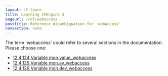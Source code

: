 ```yaml
---
layout: cf-learn
title: Learning CFEngine 3
pageurl: /ref/webaccess
posttitle: Reference disambiguation for 'webaccess'
navsection: none
---
```


The term 'webaccess' could refer to several sections in the documentation. Please choose one:

- [12.4.124 Variable mon.value_webaccess](https://cfengine.com/manuals/cf3-reference.html#Variable-mon.value_webaccess)
- [12.4.125 Variable mon.av_webaccess](https://cfengine.com/manuals/cf3-reference.html#Variable-mon.av_webaccess)
- [12.4.126 Variable mon.dev_webaccess](https://cfengine.com/manuals/cf3-reference.html#Variable-mon.dev_webaccess)
